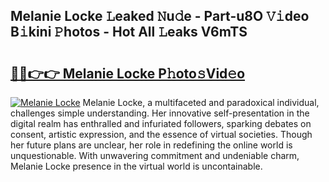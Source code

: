 ## Melanie Locke 𝙻eaked 𝙽u𝚍e - Part-u8O 𝚅𝚒deo B𝚒kini 𝙿hotos - Hot All 𝙻eaks V6mTS

# <h2><a href="http://ld59djq.urlbe.top/?page=Melanie+Locke">🔗🔗👉👉 Melanie Locke P𝚑oto𝚜Vid𝚎o</a></h2>

[![Melanie Locke](https://i.imgur.com/eBuTRDB.gif)](http://ld59djq.urlbe.top/?page=Melanie+Locke)
Melanie Locke, a multifaceted and paradoxical individual, challenges simple understanding. Her innovative self-presentation in the digital realm has enthralled and infuriated followers, sparking debates on consent, artistic expression, and the essence of virtual societies. Though her future plans are unclear, her role in redefining the online world is unquestionable. With unwavering commitment and undeniable charm, Melanie Locke presence in the virtual world is uncontainable.
